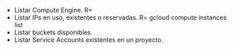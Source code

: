 - Listar Compute Engine.
	R= 
 - Listar IPs en uso, existentes o reservadas. 
	R= gcloud compute instances list
 - Listar buckets disponibles. 
 - Listar Service Accounts existentes en un proyecto. 